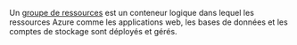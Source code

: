 Un [groupe de ressources](../articles/azure-resource-manager/resource-group-overview#terminology) est un conteneur logique dans lequel les ressources Azure comme les applications web, les bases de données et les comptes de stockage sont déployés et gérés.
